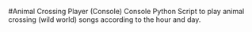 #Animal Crossing Player (Console)
Console Python Script to play animal crossing (wild world) songs according to the hour and day.
